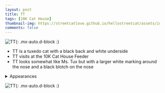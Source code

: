```yaml
---
layout: post
title: TT
tags: [10K Cat House]
thumbnail-img: https://streetcatlove.github.io/hellostreetcat/assets/img/tt.png
comments: false
---
```


![TT](https://streetcatlove.github.io/hellostreetcat/assets/img/tt.png){: .mx-auto.d-block :}

* TT is a tuxedo cat with a black back and white underside
* TT visits at the 10K Cat House Feeder
* TT looks somewhat like Ms. Tux but with a larger white marking around the nose and a black blotch on the nose

<details>
<summary>Appearances</summary>
<ul>
	<li><a href="https://youtu.be/8QRGeGtomds?si=bXIvmCarBsNweUIn&t=678">11/9/24 01:08</a></li>
</ul>
</details>

![TT](https://streetcatlove.github.io/hellostreetcat/assets/img/tt0.png){: .mx-auto.d-block :}
